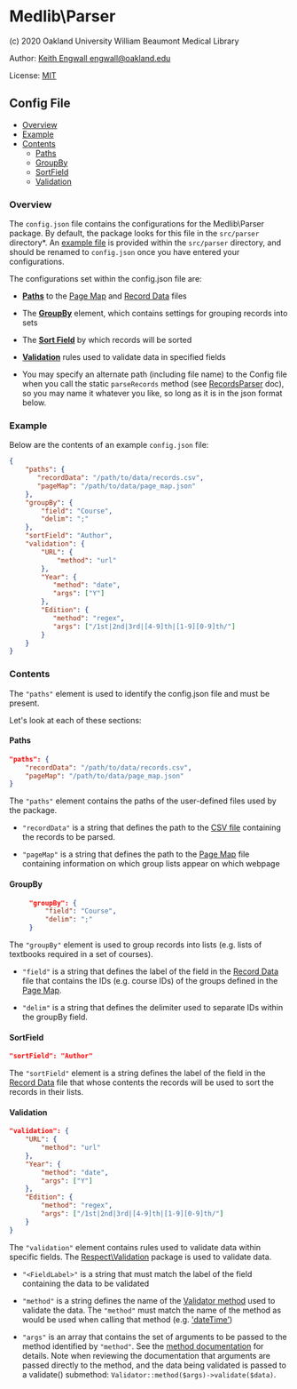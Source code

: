 # Medlib\Parser
(c) 2020 Oakland University William Beaumont Medical Library

Author: [Keith Engwall <engwall@oakland.edu>](mailto:engwall@oakland.edu)

License: [MIT](https://opensource.org/licenses/MIT)

## Config File

* [Overview](#Overview)
* [Example](#Example)
* [Contents](#Contents)
    * [Paths](#Paths)
    * [GroupBy](#GroupBy)
    * [SortField](#SortField)
    * [Validation](#Validation)

### Overview
The `config.json` file contains the configurations for the Medlib\Parser package. 
By default, the package looks for this file in the `src/parser` directory*.
An [example file](../src/config.json.example) is provided within the `src/parser` 
directory, and should be renamed to `config.json` once you have entered your
configurations.  

The configurations set within the config.json file are:

* **[Paths](#Paths)** to the [Page Map](PageMap.md) and
[Record Data](RecordData.md) files

* The **[GroupBy](#GroupBy)** element, which contains settings for grouping records into sets
* The **[Sort Field](#SortField)** by which records will be sorted
* **[Validation](#Validation)** rules used to validate data in 
specified fields

* You may specify an alternate path (including file name) to the 
Config file when you call the static `parseRecords` method (see 
[RecordsParser](RecordsParser.md) doc), so you may name it whatever
you like, so long as it is in the json format below.

### Example
Below are the contents of an example `config.json` file:
 ```json
{
     "paths": {
        "recordData": "/path/to/data/records.csv",
        "pageMap": "/path/to/data/page_map.json"
     },
     "groupBy": {
         "field": "Course",
         "delim": ";"
     },
     "sortField": "Author",
     "validation": {
         "URL": {
             "method": "url"
         },
         "Year": {
            "method": "date",
            "args": ["Y"]
         },
         "Edition": {
            "method": "regex",
            "args": ["/1st|2nd|3rd|[4-9]th|[1-9][0-9]th/"]
         }
     }
}
```

### Contents
The `"paths"` element is used to identify the 
config.json file and must be present. 

Let's look at each of these sections:
#### Paths
```json
"paths": {
    "recordData": "/path/to/data/records.csv",
    "pageMap": "/path/to/data/page_map.json"
}
```
The `"paths"` element contains the paths of the 
user-defined files used by the package.

* `"recordData"` is a string that defines the path to the [CSV 
file](RecordData.md) containing the records to be parsed.

* `"pageMap"` is a string that defines the path to the [Page Map](PageMap.md)
file containing information on which group lists
appear on which webpage

#### GroupBy
```json
     "groupBy": {
         "field": "Course",
         "delim": ";"
     }
```
The `"groupBy"` element is used to group records into
lists (e.g. lists of textbooks required in a set of 
courses).

* `"field"` is a string that defines the label of the field in the 
[Record Data](RecordData.md) file that contains 
the IDs (e.g. course IDs) of the groups defined in 
the [Page Map](PageMap.md).

* `"delim"` is a string that defines the delimiter used to separate 
IDs within the groupBy field.

#### SortField
```json
"sortField": "Author"
```
The `"sortField"` element is a string defines the label of the
field in the [Record Data](RecordData.md) file that
whose contents the records will be used to sort the
records in their lists.

#### Validation
```json
"validation": {
    "URL": {
        "method": "url"
    },
    "Year": {
        "method": "date",
        "args": ["Y"]
    },
    "Edition": {
        "method": "regex",
        "args": ["/1st|2nd|3rd|[4-9]th|[1-9][0-9]th/"]
    }
}
```
The `"validation"` element contains rules used
to validate data within specific fields. The 
[Respect\Validation](https://github.com/Respect/Validation)
package is used to validate data.

* `"<FieldLabel>"` is a string that must match the label of the field
containing the data to be validated

* `"method"` is a string defines the name of the 
[Validator method](https://respect-validation.readthedocs.io/en/2.0/list-of-rules/)
used to validate the data.  The `"method"` must match the name of the
method as would be used when calling that method 
(e.g. ['dateTime'](https://respect-validation.readthedocs.io/en/2.0/rules/DateTime/))

* `"args"` is an array that contains the set of arguments to be passed to
the method identified by `"method"`.  See the 
[method documentation](https://respect-validation.readthedocs.io/en/2.0/list-of-rules/)
for details.  Note when reviewing the documentation that arguments are passed directly to the
method, and the data being validated is passed to a validate() submethod:
`Validator::method($args)->validate($data)`.



##


